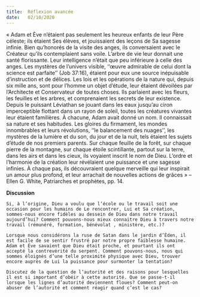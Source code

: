 ```yaml
---
title:  Réflexion avancée
date:   02/10/2020
---
```


« Adam et Ève n’étaient pas seulement les heureux enfants de leur Père céleste; ils étaient Ses élèves, et jouissaient des leçons de Sa sagesse infinie. Bien qu’honorés de la visite des anges, ils conversaient avec le Créateur qu’ils contemplaient sans voile. L’arbre de vie leur donnait une santé florissante. Leur intelligence n’était que peu inférieure à celle des anges. Les mystères de l’univers visible, ‘‘œuvre admirable de celui dont la science est parfaite’’ (Job 37:16), étaient pour eux une source inépuisable d’instruction et de délices. Les lois et les opérations de la nature qui, depuis six mille ans, sont pour l’homme un objet d’étude, leur étaient dévoilées par l’Architecte et Conservateur de toutes choses. Ils parlaient avec les fleurs, les feuilles et les arbres, et comprenaient les secrets de leur existence. Depuis le puissant Léviathan se jouant dans les eaux jusqu’au ciron imperceptible flottant dans un rayon de soleil, toutes les créatures vivantes leur étaient familières. À chacune, Adam avait donné un nom. Il connaissait sa nature et ses habitudes. Les gloires du firmament, les mondes innombrables et leurs révolutions, ‘‘le balancement des nuages’’, les mystères de la lumière et du son, du jour et de la nuit, tels étaient les sujets d’étude de nos premiers parents. Sur chaque feuille de la forêt, sur chaque pierre de la montagne, sur chaque étoile scintillante, partout sur la terre, dans les airs et dans les cieux, ils voyaient inscrit le nom de Dieu. L’ordre et l’harmonie de la création leur révélaient une puissance et une sagesse infinies. À chaque pas, ils découvraient quelque merveille qui leur inspirait un amour plus profond, et leur arrachait de nouvelles actions de grâces » – Ellen G. White, Patriarches et prophètes, pp. 14.

**Discussion**

`Si, à l’origine, Dieu a voulu que l’école ou le travail soit une occasion pour les humains de Le rencontrer, Lui et Sa création, sommes-nous encore fidèles au dessein de Dieu dans notre travail aujourd’hui? Comment pouvons-nous mieux connaitre Dieu à travers notre travail (rémunéré, formation, bénévolat , ministère, etc.)?`

`Lorsque nous considérons la ruse de Satan dans le jardin d’Éden, il est facile de se sentir frustré par notre propre faiblesse humaine. Adam et Ève savaient que Dieu était proche, et pourtant ils ont accepté la contrevérité du serpent. Comment pouvons-nous, nous qui sommes éloignés d’une telle proximité physique avec Dieu, trouver encore auprès de Lui la puissance pour surmonter la tentation?`

`Discutez de la question de l’autorité et des raisons pour lesquelles il est si important d’obéir à cette autorité. Que se passe-t-il lorsque les lignes d’autorité deviennent floues? Comment peut-on abuser de l’autorité et comment réagir quand c’est le cas?`